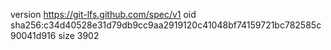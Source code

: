 version https://git-lfs.github.com/spec/v1
oid sha256:c34d40528e31d79db9cc9aa2919120c41048bf74159721bc782585c90041d916
size 3902
